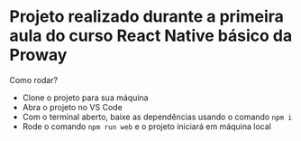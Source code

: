 # Projeto realizado durante a primeira aula do curso React Native básico da Proway 

Como rodar? 

- Clone o projeto para sua máquina
- Abra o projeto no VS Code
- Com o terminal aberto, baixe as dependências usando o comando `npm i`
- Rode o comando `npm run web` e o projeto iniciará em máquina local



